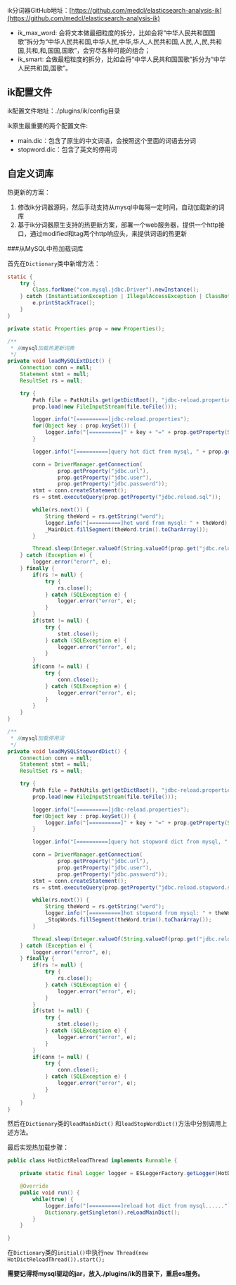 ik分词器GitHub地址：[https://github.com/medcl/elasticsearch-analysis-ik](https://github.com/medcl/elasticsearch-analysis-ik)

- ik_max_word: 会将文本做最细粒度的拆分，比如会将“中华人民共和国国歌”拆分为“中华人民共和国,中华人民,中华,华人,人民共和国,人民,人,民,共和国,共和,和,国国,国歌”，会穷尽各种可能的组合；
- ik_smart: 会做最粗粒度的拆分，比如会将“中华人民共和国国歌”拆分为“中华人民共和国,国歌”。

## ik配置文件

ik配置文件地址：./plugins/ik/config目录

ik原生最重要的两个配置文件:

- main.dic：包含了原生的中文词语，会按照这个里面的词语去分词
- stopword.dic：包含了英文的停用词

## 自定义词库

热更新的方案：

1. 修改ik分词器源码，然后手动支持从mysql中每隔一定时间，自动加载新的词库
2. 基于ik分词器原生支持的热更新方案，部署一个web服务器，提供一个http接口，通过modified和tag两个http响应头，来提供词语的热更新

###从MySQL中热加载词库

首先在`Dictionary`类中新增方法：

```java
static {
	try {
		Class.forName("com.mysql.jdbc.Driver").newInstance();
	} catch (InstantiationException | IllegalAccessException | ClassNotFoundException e) {
		e.printStackTrace();
	}
}

private static Properties prop = new Properties();

/**
 * 从mysql加载热更新词典
 */
private void loadMySQLExtDict() {
	Connection conn = null;
	Statement stmt = null;
	ResultSet rs = null;

	try {
		Path file = PathUtils.get(getDictRoot(), "jdbc-reload.properties");
		prop.load(new FileInputStream(file.toFile()));

		logger.info("[==========]jdbc-reload.properties");
		for(Object key : prop.keySet()) {
			logger.info("[==========]" + key + "=" + prop.getProperty(String.valueOf(key)));
		}

		logger.info("[==========]query hot dict from mysql, " + prop.getProperty("jdbc.reload.sql") + "......");

		conn = DriverManager.getConnection(
				prop.getProperty("jdbc.url"),
				prop.getProperty("jdbc.user"),
				prop.getProperty("jdbc.password"));
		stmt = conn.createStatement();
		rs = stmt.executeQuery(prop.getProperty("jdbc.reload.sql"));

		while(rs.next()) {
			String theWord = rs.getString("word");
			logger.info("[==========]hot word from mysql: " + theWord);
			_MainDict.fillSegment(theWord.trim().toCharArray());
		}

		Thread.sleep(Integer.valueOf(String.valueOf(prop.get("jdbc.reload.interval"))));
	} catch (Exception e) {
		logger.error("erorr", e);
	} finally {
		if(rs != null) {
			try {
				rs.close();
			} catch (SQLException e) {
				logger.error("error", e);
			}
		}
		if(stmt != null) {
			try {
				stmt.close();
			} catch (SQLException e) {
				logger.error("error", e);
			}
		}
		if(conn != null) {
			try {
				conn.close();
			} catch (SQLException e) {
				logger.error("error", e);
			}
		}
	}
}

/**
 * 从mysql加载停用词
 */
private void loadMySQLStopwordDict() {
	Connection conn = null;
	Statement stmt = null;
	ResultSet rs = null;

	try {
		Path file = PathUtils.get(getDictRoot(), "jdbc-reload.properties");
		prop.load(new FileInputStream(file.toFile()));

		logger.info("[==========]jdbc-reload.properties");
		for(Object key : prop.keySet()) {
			logger.info("[==========]" + key + "=" + prop.getProperty(String.valueOf(key)));
		}

		logger.info("[==========]query hot stopword dict from mysql, " + prop.getProperty("jdbc.reload.stopword.sql") + "......");

		conn = DriverManager.getConnection(
				prop.getProperty("jdbc.url"),
				prop.getProperty("jdbc.user"),
				prop.getProperty("jdbc.password"));
		stmt = conn.createStatement();
		rs = stmt.executeQuery(prop.getProperty("jdbc.reload.stopword.sql"));

		while(rs.next()) {
			String theWord = rs.getString("word");
			logger.info("[==========]hot stopword from mysql: " + theWord);
			_StopWords.fillSegment(theWord.trim().toCharArray());
		}

		Thread.sleep(Integer.valueOf(String.valueOf(prop.get("jdbc.reload.interval"))));
	} catch (Exception e) {
		logger.error("error", e);
	} finally {
		if(rs != null) {
			try {
				rs.close();
			} catch (SQLException e) {
				logger.error("error", e);
			}
		}
		if(stmt != null) {
			try {
				stmt.close();
			} catch (SQLException e) {
				logger.error("error", e);
			}
		}
		if(conn != null) {
			try {
				conn.close();
			} catch (SQLException e) {
				logger.error("error", e);
			}
		}
	}
}
```

然后在`Dictionary`类的`loadMainDict()` 和`loadStopWordDict()`方法中分别调用上述方法。

最后实现热加载步骤：

```java
public class HotDictReloadThread implements Runnable {

	private static final Logger logger = ESLoggerFactory.getLogger(HotDictReloadThread.class.getName());

	@Override
	public void run() {
		while(true) {
			logger.info("[==========]reload hot dict from mysql......");
			Dictionary.getSingleton().reLoadMainDict();
		}
	}

}
```

在`Dictionary`类的`initial()`中执行`new Thread(new HotDictReloadThread()).start();`

**需要记得将mysql驱动的jar，放入./plugins/ik的目录下，重启es服务。**

